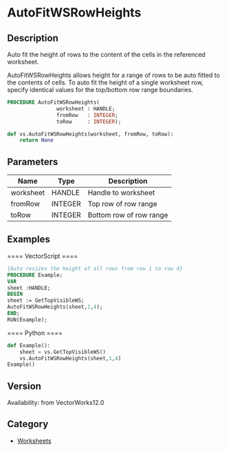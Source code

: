 # AutoFitWSRowHeights

## Description
Auto fit the height of rows to the content of the cells in the referenced worksheet.

AutoFitWSRowHeights allows height for a range of rows to be auto fitted to the contents of cells. To auto fit the height of a single worksheet row, specify identical values for the top/bottom row range boundaries.

```pascal
PROCEDURE AutoFitWSRowHeights(
				worksheet : HANDLE;
				fromRow   : INTEGER;
				toRow     : INTEGER);
```

```python
def vs.AutoFitWSRowHeights(worksheet, fromRow, toRow):
    return None
```

## Parameters
|Name|Type|Description|
|---|---|---|
|worksheet|HANDLE|Handle to worksheet|
|fromRow|INTEGER|Top row of row range|
|toRow|INTEGER|Bottom row of row range|

## Examples
==== VectorScript ====
```pascal
{Auto resizes the height of all rows from row 1 to row 4} 
PROCEDURE Example;
VAR
sheet :HANDLE;
BEGIN
sheet := GetTopVisibleWS; 
AutoFitWSRowHeights(sheet,1,4);
END;
RUN(Example);
```
==== Python ====
```python
def Example():
	sheet = vs.GetTopVisibleWS() 
	vs.AutoFitWSRowHeights(sheet,1,4)
Example()
```

## Version
Availability: from VectorWorks12.0

## Category
* [Worksheets](../Categories/Worksheets.md)
